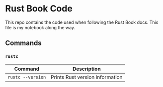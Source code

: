 # Rust Book Code

This repo contains the code used when following the Rust Book docs.
This file is my notebook along the way.

## Commands

### `rustc`

| Command | Description |
|---|---|
| `rustc --version` | Prints Rust version information |

